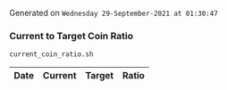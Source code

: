 Generated on `Wednesday 29-September-2021 at 01:30:47`

### Current to Target Coin Ratio
`current_coin_ratio.sh`

Date|Current|Target|Ratio
---|---|---|---
